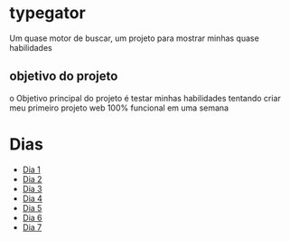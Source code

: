 # typegator

Um quase motor de buscar, um projeto para mostrar minhas quase habilidades

## objetivo do projeto

o Objetivo principal do projeto é testar minhas habilidades tentando criar meu primeiro projeto web 100% funcional em uma semana

# Dias

- [Dia 1](/docs/dia1.md)
- [Dia 2](/docs/dia2.md)
- [Dia 3](/docs/dia3.md)
- [Dia 4](/docs/dia4.md)
- [Dia 5](/docs/dia5.md)
- [Dia 6](/docs/dia6.md)
- [Dia 7](/docs/dia7.md)
